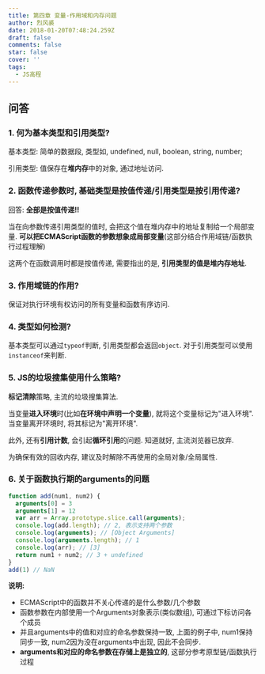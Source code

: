 ```yaml
---
title: 第四章 变量-作用域和内存问题
author: 烈风裘
date: 2018-01-20T07:48:24.259Z
draft: false
comments: false
star: false
cover: ''
tags: 
  - JS高程
---
```



## 问答

### 1. 何为基本类型和引用类型?

基本类型: 简单的数据段, 类型如, undefined, null, boolean, string, number;

引用类型: 值保存在**堆内存**中的对象, 通过地址访问.



### 2. 函数传递参数时, 基础类型是按值传递/引用类型是按引用传递?

回答: **全部是按值传递!!**

当在向参数传递引用类型的值时, 会把这个值在堆内存中的地址复制给一个局部变量. **可以把ECMAScript函数的参数想象成局部变量**(这部分结合作用域链/函数执行过程理解)

这两个在函数调用时都是按值传递, 需要指出的是, **引用类型的值是堆内存地址**.

### 3. 作用域链的作用?

保证对执行环境有权访问的所有变量和函数有序访问.

### 4. 类型如何检测?

基本类型可以通过```typeof```判断, 引用类型都会返回```object```. 对于引用类型可以使用```instanceof```来判断.

### 5. JS的垃圾搜集使用什么策略?

**标记清除**策略, 主流的垃圾搜集算法.

当变量**进入环境**时(比如**在环境中声明一个变量**), 就将这个变量标记为"进入环境". 当变量离开环境时, 将其标记为"离开环境".

此外, 还有**引用计数**, 会引起**循环引用**的问题. 知道就好, 主流浏览器已放弃.

为确保有效的回收内存, 建议及时解除不再使用的全局对象/全局属性.


### 6. 关于函数执行期的arguments的问题

```js
function add(num1, num2) {
  arguments[0] = 3
  arguments[1] = 12
  var arr = Array.prototype.slice.call(arguments);
  console.log(add.length); // 2, 表示支持两个参数
  console.log(arguments); // [Object Arguments]
  console.log(arguments.length); // 1
  console.log(arr); // [3]
  return num1 + num2; // 3 + undefined
}
add(1) // NaN
```

**说明:**

- ECMAScript中的函数并不关心传递的是什么参数/几个参数
- 函数参数在内部使用一个Arguments对象表示(类似数组), 可通过下标访问各个成员
- 并且arguments中的值和对应的命名参数保持一致, 上面的例子中, num1保持同步一致, num2因为没在arguments中出现, 因此不会同步. 
- **arguments和对应的命名参数在存储上是独立的**, 这部分参考原型链/函数执行过程

